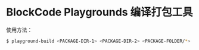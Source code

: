 # BlockCode Playgrounds 编译打包工具

使用方法：

```bash
$ playground-build <PACKAGE-DIR-1> <PACKAGE-DIR-2> <PACKAGE-FOLDER/*>
```
